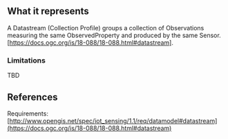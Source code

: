 ## What it represents

A Datastream (Collection Profile) groups a collection of Observations measuring the same ObservedProperty and produced by the same Sensor. [https://docs.ogc.org/is/18-088/18-088.html#datastream].

### Limitations

TBD

## References

Requirements: [http://www.opengis.net/spec/iot_sensing/1.1/req/datamodel#datastream](https://docs.ogc.org/is/18-088/18-088.html#datastream)
